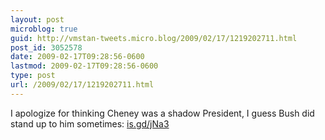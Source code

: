 ```yaml
---
layout: post
microblog: true
guid: http://vmstan-tweets.micro.blog/2009/02/17/1219202711.html
post_id: 3052578
date: 2009-02-17T09:28:56-0600
lastmod: 2009-02-17T09:28:56-0600
type: post
url: /2009/02/17/1219202711.html
---
```

I apologize for thinking Cheney was a shadow President, I guess Bush did stand up to him sometimes: [is.gd/jNa3](http://is.gd/jNa3)
